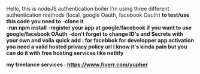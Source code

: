 Hello,
this is nodeJS authentication boiler
I'm using three different authentication  methods (local, google Oauth, facebook Oauth)
**to test/use this code you need to** 
-**clone it**  
-**run npm install** 
-**register your app at google/facebook if you want to use google/facebook OAuth**
-**don't forget to change ID's and Secrets with your own  and voila** 
**quick add : for facebbok for developper app activation you need a valid hosted privacy policy url I know it's kinda pain but you can do  it with free hosting services like netlify**

**my freelance services : https://www.fiverr.com/yupher**
  
